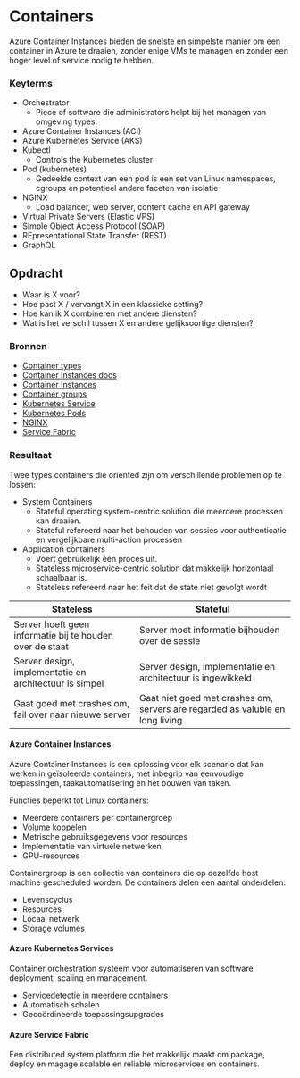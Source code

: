 # Containers
Azure Container Instances bieden de snelste en simpelste manier om een container in Azure te draaien, zonder enige VMs te managen en zonder een hoger level of service nodig te hebben. 

### Keyterms
* Orchestrator 
    * Piece of software die administrators helpt bij het managen van omgeving types. 
* Azure Container Instances (ACI)
* Azure Kubernetes Service (AKS)
* Kubectl
    * Controls the Kubernetes cluster
* Pod (kubernetes)
    * Gedeelde context van een pod is een set van Linux namespaces, cgroups en potentieel andere faceten van isolatie
* NGINX
    * Load balancer, web server, content cache en API gateway
* Virtual Private Servers (Elastic VPS)
* Simple Object Access Protocol (SOAP)
* REpresentational State Transfer (REST)
* GraphQL 

## Opdracht
- Waar is X voor?
- Hoe past X / vervangt X in een klassieke setting?
- Hoe kan ik X combineren met andere diensten?
- Wat is het verschil tussen X en andere gelijksoortige diensten?

### Bronnen
- [Container types](https://dzone.com/articles/container-types-and-use-cases)
- [Container Instances docs](https://docs.microsoft.com/en-us/azure/container-instances/container-instances-overview)
- [Container Instances](https://azure.microsoft.com/en-us/services/container-instances/#overview)
- [Container groups](https://docs.microsoft.com/en-us/azure/container-instances/container-instances-container-groups)
- [Kubernetes Service](https://docs.microsoft.com/en-us/azure/aks/intro-kubernetes)
- [Kubernetes Pods](https://kubernetes.io/docs/concepts/workloads/pods/)
- [NGINX](https://www.nginx.com/learn/)
- [Service Fabric](https://docs.microsoft.com/en-us/azure/service-fabric/service-fabric-overview#container-orchestration)

### Resultaat
Twee types containers die oriented zijn om verschillende problemen op te lossen:
* System Containers
    - Stateful operating system-centric solution die meerdere processen kan draaien.
    - Stateful refereerd naar het behouden van sessies voor authenticatie en vergelijkbare multi-action processen 
* Application containers
    - Voert gebruikelijk één proces uit.
    - Stateless microservice-centric solution dat makkelijk horizontaal schaalbaar is.
    - Stateless refereerd naar het feit dat de state niet gevolgt wordt

| Stateless | Stateful |
| ----- | ----- |
| Server hoeft geen informatie bij te houden over de staat | Server moet informatie bijhouden over de sessie |
| Server design, implementatie en architectuur is simpel | Server design, implementatie en architectuur is ingewikkeld | 
| Gaat goed met crashes om, fail over naar nieuwe server | Gaat niet goed met crashes om, servers are regarded as valuble en long living |

#### Azure Container Instances
Azure Container Instances is een oplossing voor elk scenario dat kan werken in geïsoleerde containers, met inbegrip van eenvoudige toepassingen, taakautomatisering en het bouwen van taken. 

Functies beperkt tot Linux containers:
* Meerdere containers per containergroep
* Volume koppelen
* Metrische gebruiksgegevens voor resources
* Implementatie van virtuele netwerken
* GPU-resources

Containergroep is een collectie van containers die op dezelfde host machine gescheduled worden. De containers delen een aantal onderdelen:
* Levenscyclus
* Resources
* Locaal netwerk
* Storage volumes

#### Azure Kubernetes Services
Container orchestration systeem voor automatiseren van software deployment, scaling en management. 
* Servicedetectie in meerdere containers
* Automatisch schalen
* Gecoördineerde toepassingsupgrades 

#### Azure Service Fabric
Een distributed system platform die het makkelijk maakt om package, deploy en magage scalable en reliable microservices en containers. 
